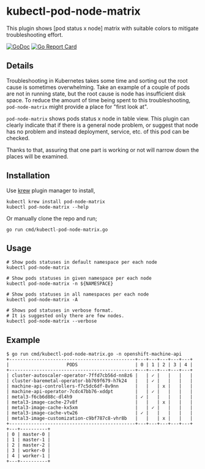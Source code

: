 # kubectl-pod-node-matrix

This plugin shows [pod status x node] matrix with suitable colors to mitigate troubleshooting effort.

[![GoDoc](https://godoc.org/github.com/ardaguclu/kubectl-pod-node-matrix?status.svg)](https://godoc.org/github.com/ardaguclu/kubectl-pod-node-matrix)
[![Go Report Card](https://goreportcard.com/badge/github.com/ardaguclu/kubectl-pod-node-matrix)](https://goreportcard.com/report/github.com/ardaguclu/kubectl-pod-node-matrix)

## Details

Troubleshooting in Kubernetes takes some time and sorting out the root cause is sometimes overwhelming. 
Take an example of a couple of pods are not in running state, but the root cause is node has insufficient
disk space. To reduce the amount of time being spent to this troubleshooting, `pod-node-matrix` might provide a
place for "first look at". 

`pod-node-matrix` shows pods status x node in table view. This plugin can clearly indicate that if there is a general node problem,
or suggest that node has no problem and instead deployment, service, etc. of this pod can be checked.

Thanks to that, assuring that one part is working or not will narrow down the places will be examined.

## Installation

Use [krew](https://sigs.k8s.io/krew) plugin manager to install,

```shell script
kubectl krew install pod-node-matrix
kubectl pod-node-matrix --help
```

Or manually clone the repo and run;

```shell script
go run cmd/kubectl-pod-node-matrix.go
```

## Usage

```shell script
# Show pods statuses in default namespace per each node
kubectl pod-node-matrix

# Show pods statuses in given namespace per each node
kubectl pod-node-matrix -n ${NAMESPACE}

# Show pods statuses in all namespaces per each node
kubectl pod-node-matrix -A

# Shows pod statuses in verbose format. 
# It is suggested only there are few nodes.
kubectl pod-node-matrix --verbose
```

## Example

```shell script
$ go run cmd/kubectl-pod-node-matrix.go -n openshift-machine-api
+----------------------------------------------+---+---+---+---+---+
|                     PODS                     | 0 | 1 | 2 | 3 | 4 |
+----------------------------------------------+---+---+---+---+---+
| cluster-autoscaler-operator-7ffd7cb56d-nn8z6 |   | ✓ |   |   |   |
| cluster-baremetal-operator-bb769f679-h7k24   |   | ✓ |   |   |   |
| machine-api-controllers-f7c5dc6df-8v9nn      |   |   | x |   |   |
| machine-api-operator-7cdc47bb76-xddpt        |   | ✓ |   |   |   |
| metal3-f6cb6d88c-dl4h9                       | ✓ |   |   |   |   |
| metal3-image-cache-27v8f                     |   |   | x |   |   |
| metal3-image-cache-kx5xm                     |   | ✓ |   |   |   |
| metal3-image-cache-vtw26                     | ✓ |   |   |   |   |
| metal3-image-customization-c9bf787c8-vhr8b   |   |   | x |   |   |
+----------------------------------------------+---+---+---+---+---+
+---+----------+
| 0 | master-0 |
| 1 | master-1 |
| 2 | master-2 |
| 3 | worker-0 |
| 4 | worker-1 |
+---+----------+
```
